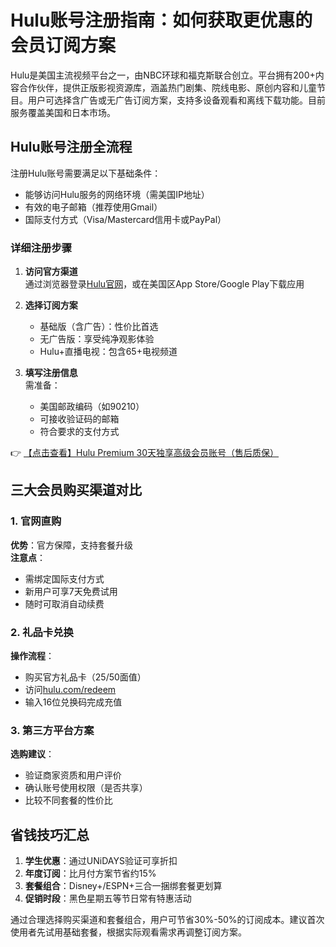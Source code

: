 # Hulu账号注册指南：如何获取更优惠的会员订阅方案

Hulu是美国主流视频平台之一，由NBC环球和福克斯联合创立。平台拥有200+内容合作伙伴，提供正版影视资源库，涵盖热门剧集、院线电影、原创内容和儿童节目。用户可选择含广告或无广告订阅方案，支持多设备观看和离线下载功能。目前服务覆盖美国和日本市场。

## Hulu账号注册全流程

注册Hulu账号需要满足以下基础条件：
- 能够访问Hulu服务的网络环境（需美国IP地址）
- 有效的电子邮箱（推荐使用Gmail）
- 国际支付方式（Visa/Mastercard信用卡或PayPal）

### 详细注册步骤
1. **访问官方渠道**  
   通过浏览器登录[Hulu官网](https://bit.ly/HuLu_vip)，或在美国区App Store/Google Play下载应用

2. **选择订阅方案**  
   - 基础版（含广告）：性价比首选
   - 无广告版：享受纯净观影体验
   - Hulu+直播电视：包含65+电视频道

3. **填写注册信息**  
   需准备：
   - 美国邮政编码（如90210）
   - 可接收验证码的邮箱
   - 符合要求的支付方式

👉 [【点击查看】Hulu Premium 30天独享高级会员账号（售后质保）](https://bit.ly/HuLu_vip)

## 三大会员购买渠道对比

### 1. 官网直购
**优势**：官方保障，支持套餐升级  
**注意点**：
- 需绑定国际支付方式
- 新用户可享7天免费试用
- 随时可取消自动续费

### 2. 礼品卡兑换
**操作流程**：
- 购买官方礼品卡（$25/$50面值）
- 访问[hulu.com/redeem](https://bit.ly/HuLu_vip)
- 输入16位兑换码完成充值

### 3. 第三方平台方案
**选购建议**：
- 验证商家资质和用户评价
- 确认账号使用权限（是否共享）
- 比较不同套餐的性价比

## 省钱技巧汇总
1. **学生优惠**：通过UNiDAYS验证可享折扣
2. **年度订阅**：比月付方案节省约15%
3. **套餐组合**：Disney+/ESPN+三合一捆绑套餐更划算
4. **促销时段**：黑色星期五等节日常有特惠活动

通过合理选择购买渠道和套餐组合，用户可节省30%-50%的订阅成本。建议首次使用者先试用基础套餐，根据实际观看需求再调整订阅方案。